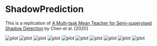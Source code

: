 # ShadowPrediction

This is a replication of [A Multi-task Mean Teacher for Semi-supervised Shadow Detection](https://arxiv.org/abs/2010.14702) by Chen et  al. [2020] 

![plot](report/Jim_Kok_4679970_Dekel_Viner_5180929_Blog_Post_Shadow_Detection-01.png )
![plot](report/Jim_Kok_4679970_Dekel_Viner_5180929_Blog_Post_Shadow_Detection-02.png )
![plot](report/Jim_Kok_4679970_Dekel_Viner_5180929_Blog_Post_Shadow_Detection-03.png )
![plot](report/Jim_Kok_4679970_Dekel_Viner_5180929_Blog_Post_Shadow_Detection-04.png )
![plot](report/Jim_Kok_4679970_Dekel_Viner_5180929_Blog_Post_Shadow_Detection-05.png )
![plot](report/Jim_Kok_4679970_Dekel_Viner_5180929_Blog_Post_Shadow_Detection-06.png )
![plot](report/Jim_Kok_4679970_Dekel_Viner_5180929_Blog_Post_Shadow_Detection-07.png )
![plot](report/Jim_Kok_4679970_Dekel_Viner_5180929_Blog_Post_Shadow_Detection-08.png )
![plot](report/Jim_Kok_4679970_Dekel_Viner_5180929_Blog_Post_Shadow_Detection-9.png )
![plot](report/Jim_Kok_4679970_Dekel_Viner_5180929_Blog_Post_Shadow_Detection-10.png )

<!-- ![plot](Model_details.png)
![plot](Full_model.png) -->
